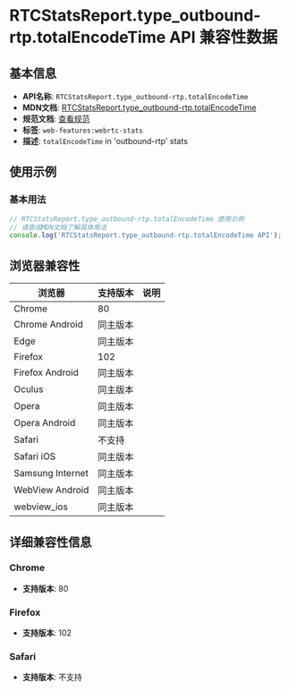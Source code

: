 # RTCStatsReport.type_outbound-rtp.totalEncodeTime API 兼容性数据

## 基本信息

- **API名称**: `RTCStatsReport.type_outbound-rtp.totalEncodeTime`
- **MDN文档**: [RTCStatsReport.type_outbound-rtp.totalEncodeTime](https://developer.mozilla.org/docs/Web/API/RTCOutboundRtpStreamStats/totalEncodeTime)
- **规范文档**: [查看规范](https://w3c.github.io/webrtc-stats/#dom-rtcoutboundrtpstreamstats-totalencodetime)
- **标签**: `web-features:webrtc-stats`
- **描述**: `totalEncodeTime` in 'outbound-rtp' stats

## 使用示例

### 基本用法

```javascript
// RTCStatsReport.type_outbound-rtp.totalEncodeTime 使用示例
// 请查阅MDN文档了解具体用法
console.log('RTCStatsReport.type_outbound-rtp.totalEncodeTime API');
```

## 浏览器兼容性

| 浏览器 | 支持版本 | 说明 |
|--------|----------|------|
| Chrome | 80 |  |
| Chrome Android | 同主版本 |  |
| Edge | 同主版本 |  |
| Firefox | 102 |  |
| Firefox Android | 同主版本 |  |
| Oculus | 同主版本 |  |
| Opera | 同主版本 |  |
| Opera Android | 同主版本 |  |
| Safari | 不支持 |  |
| Safari iOS | 同主版本 |  |
| Samsung Internet | 同主版本 |  |
| WebView Android | 同主版本 |  |
| webview_ios | 同主版本 |  |

## 详细兼容性信息

### Chrome

- **支持版本**: 80

### Firefox

- **支持版本**: 102

### Safari

- **支持版本**: 不支持

